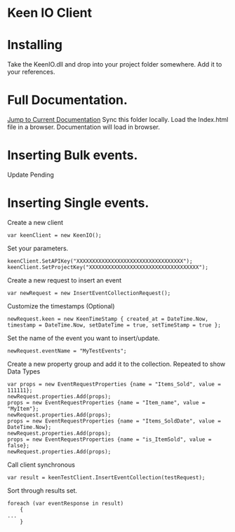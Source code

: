 # Keen IO Client
Installing
======================================
Take the KeenIO.dll and drop into your project folder somewhere.
Add it to your references.

Full Documentation.
======================================
[Jump to Current Documentation](https://github.com/firebellys/KeenIO-DotNet/tree/Dev/Documentation/Help)
Sync this folder locally.
Load the Index.html file in a browser.
Documentation will load in browser.

Inserting Bulk events.
======================================
Update Pending

Inserting Single events.
======================================
Create a new client 

    var keenClient = new KeenIO();

Set your parameters.

    keenClient.SetAPIKey("XXXXXXXXXXXXXXXXXXXXXXXXXXXXXXXXXX");
    keenClient.SetProjectKey("XXXXXXXXXXXXXXXXXXXXXXXXXXXXXXXXXXX");

Create a new request to insert an event

    var newRequest = new InsertEventCollectionRequest();

Customize the timestamps (Optional)

    newRequest.keen = new KeenTimeStamp { created_at = DateTime.Now, timestamp = DateTime.Now, setDateTime = true, setTimeStamp = true };

Set the name of the event you want to insert/update.

    newRequest.eventName = "MyTestEvents";

Create a new property group and add it to the collection. Repeated to show Data Types
    
    var props = new EventRequestProperties {name = "Items_Sold", value = 111111};
    newRequest.properties.Add(props);
    props = new EventRequestProperties {name = "Item_name", value = "MyItem"};
    newRequest.properties.Add(props);
    props = new EventRequestProperties {name = "Items_SoldDate", value = DateTime.Now};
    newRequest.properties.Add(props);
    props = new EventRequestProperties {name = "is_ItemSold", value = false};
    newRequest.properties.Add(props);

Call client synchronous

    var result = keenTestClient.InsertEventCollection(testRequest);

Sort through results set.

    foreach (var eventResponse in result)
        {
    ...
        }
